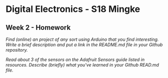 # Digital Electronics - S18 Mingke

## Week 2 - Homework
*Find (online) an project of any sort using Arduino that you find interesting. Write a brief description and put a link in the README.md file in your Github repository.*


*Read about 3 of the sensors on the Adafruit Sensors guide listed in resources. Describe (briefly) what you've learned in your Github READ.md file.*
